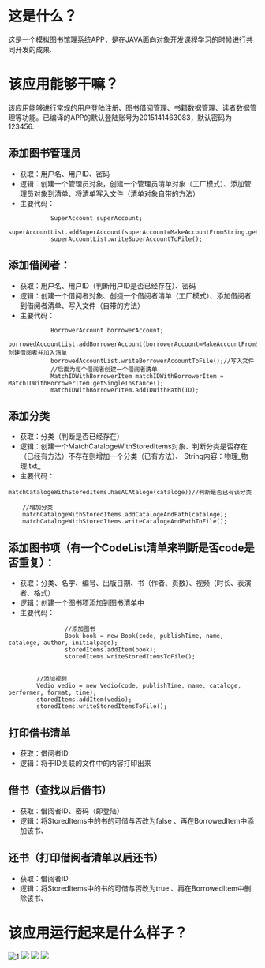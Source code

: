 # 这是什么？
这是一个模拟图书馆理系统APP，是在JAVA面向对象开发课程学习的时候进行共同开发的成果.
# 该应用能够干嘛？
该应用能够进行常规的用户登陆注册、图书借阅管理、书籍数据管理、读者数据管理等功能。已编译的APP的默认登陆账号为2015141463083，默认密码为123456.
## 添加图书管理员
* 获取：用户名、用户ID、密码
* 逻辑：创建一个管理员对象，创建一个管理员清单对象（工厂模式）、添加管理员对象到清单、将清单写入文件（清单对象自带的方法）
* 主要代码：
```
			SuperAccount superAccount;
			superAccountList.addSuperAccount(superAccount=MakeAccountFromString.getSuperAccount(textLine));
			superAccountList.writeSuperAccountToFile();
```

## 添加借阅者：
* 获取：用户名、用户ID（判断用户ID是否已经存在）、密码
* 逻辑：创建一个借阅者对象、创捷一个借阅者清单（工厂模式）、添加借阅者到借阅者清单、写入文件（自带的方法）
* 主要代码：
```
			BorrowerAccount borrowerAccount;
			borrowedAccountList.addBorrowerAccount(borrowerAccount=MakeAccountFromString.getBorrowerAccount(textLine));//创建借阅者并加入清单
			borrowedAccountList.writeBorrowerAccountToFile();//写入文件			
			//后面为每个借阅者创建一个借阅者清单
			MatchIDWithBorrowerItem matchIDWithBorrowerItem = MatchIDWithBorrowerItem.getSingleInstance();
			matchIDWithBorrowerItem.addIDWithPath(ID);
```

## 添加分类

* 获取：分类（判断是否已经存在）
* 逻辑：创建一个MatchCatalogeWithStoredItems对象、判断分类是否存在（已经有方法）不存在则增加一个分类（已有方法）、
String内容：物理_物理.txt_
* 主要代码：
```
matchCatalogeWithStoredItems.hasACAtaloge(cataloge))//判断是否已有该分类
	
	//增加分类
	matchCatalogeWithStoredItems.addCatalogeAndPath(cataloge);
	matchCatalogeWithStoredItems.writeCatalogeAndPathToFile();
```



## 添加图书项（有一个CodeList清单来判断是否code是否重复）：
* 获取：分类、名字、编号、出版日期、书（作者、页数）、视频（时长、表演者、格式）
* 逻辑：创建一个图书项添加到图书清单中
* 主要代码：
```
				//添加图书
				Book book = new Book(code, publishTime, name, cataloge, author, initialpage);
				storedItems.addItem(book);
				storedItems.writeStoredItemsToFile();


		//添加视频
		Vedio vedio = new Vedio(code, publishTime, name, cataloge, performer, format, time);
		storedItems.addItem(vedio);
		storedItems.writeStoredItemsToFile();

```
## 打印借书清单
* 获取：借阅者ID
* 逻辑：将于ID关联的文件中的内容打印出来



## 借书（查找以后借书）
* 获取：借阅者ID、密码（即登陆）
* 逻辑：将StoredItems中的书的可借与否改为false 、再在BorrowedItem中添加该书、




## 还书（打印借阅者清单以后还书）
* 获取：借阅者ID
* 逻辑：将StoredItems中的书的可借与否改为true 、再在BorrowedItem中删除该书、



# 该应用运行起来是什么样子？
![1](https://jiantuku-liwenbin.oss-cn-shanghai.aliyuncs.com/%E6%9D%82/%E5%9B%BE%E4%B9%A6%E9%A6%86%E7%AE%A1%E7%90%86%E7%B3%BB%E7%BB%9F%E8%BF%90%E8%A1%8C%E6%88%AA%E5%9B%BE/Screenshot_2020-12-15-19-50-15-675_com.example.mo.jpg)
![](https://jiantuku-liwenbin.oss-cn-shanghai.aliyuncs.com/%E6%9D%82/%E5%9B%BE%E4%B9%A6%E9%A6%86%E7%AE%A1%E7%90%86%E7%B3%BB%E7%BB%9F%E8%BF%90%E8%A1%8C%E6%88%AA%E5%9B%BE/Screenshot_2020-12-15-19-51-04-727_com.example.mo.jpg)
![](https://jiantuku-liwenbin.oss-cn-shanghai.aliyuncs.com/%E6%9D%82/%E5%9B%BE%E4%B9%A6%E9%A6%86%E7%AE%A1%E7%90%86%E7%B3%BB%E7%BB%9F%E8%BF%90%E8%A1%8C%E6%88%AA%E5%9B%BE/Screenshot_2020-12-15-19-51-09-029_com.example.mo.jpg)
![](https://jiantuku-liwenbin.oss-cn-shanghai.aliyuncs.com/%E6%9D%82/%E5%9B%BE%E4%B9%A6%E9%A6%86%E7%AE%A1%E7%90%86%E7%B3%BB%E7%BB%9F%E8%BF%90%E8%A1%8C%E6%88%AA%E5%9B%BE/Screenshot_2020-12-15-19-51-24-468_com.example.mo.jpg)
